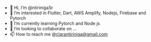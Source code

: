 - 👋 Hi, I’m @ntirinigaSr
- 👀 I’m interested in Flutter, Dart, AWS Amplify, Nodejs, Firebase and Pytorch
- 🌱 I’m currently learning Pytorch and Node js
- 💞️ I’m looking to collaborate on ...
- 📫 How to reach me @clarantiriniga@gmail.com

<!---
ntirinigaSr/ntirinigaSr is a ✨ special ✨ repository because its `README.md` (this file) appears on your GitHub profile.
You can click the Preview link to take a look at your changes.
--->
